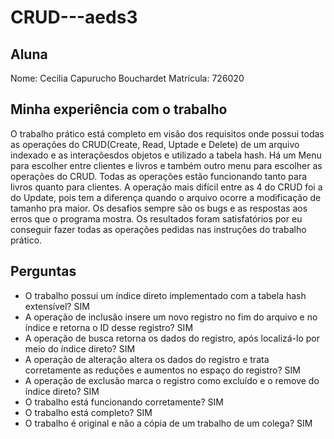 # CRUD---aeds3

## Aluna
Nome: Cecilia Capurucho Bouchardet
Matrícula: 726020

## Minha experiência com o trabalho

O trabalho prático está completo em visão dos requisitos onde possui todas as operações do CRUD(Create, Read, Uptade e Delete) de um arquivo indexado e as interaçõesdos 
objetos e utilizado a tabela hash. Há um Menu para escolher entre clientes e livros e também outro menu para escolher as operações do CRUD. Todas as operações 
estão funcionando tanto para livros quanto para clientes. A operação mais difícil entre as 4 do CRUD foi a do Update, pois tem a diferença quando o arquivo ocorre a 
modificação de tamanho pra maior. Os desafios sempre são os bugs e as respostas aos erros que o programa mostra. Os resultados foram satisfatórios por eu conseguir fazer 
todas as operações pedidas nas instruções do trabalho prático.

## Perguntas

- O trabalho possui um índice direto implementado com a tabela hash extensível? SIM
- A operação de inclusão insere um novo registro no fim do arquivo e no índice e retorna o ID desse registro? SIM
- A operação de busca retorna os dados do registro, após localizá-lo por meio do índice direto? SIM
- A operação de alteração altera os dados do registro e trata corretamente as reduções e aumentos no espaço do registro? SIM
- A operação de exclusão marca o registro como excluído e o remove do índice direto? SIM
- O trabalho está funcionando corretamente? SIM
- O trabalho está completo? SIM
- O trabalho é original e não a cópia de um trabalho de um colega? SIM
